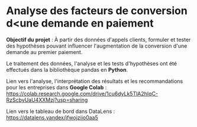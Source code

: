 # Analyse des facteurs de conversion d<une demande en paiement
**Objectif du projet** : 
À partir des données d'appels clients, formuler et tester des hypothèses pouvant influencer l'augmentation de la conversion d'une demande au premier paiement.

Le traitement des données, l'analyse et les tests d'hypothèses ont été effectués dans la bibliothèque pandas en **Python**.

Lien vers l'analyse, l'interprétation des résultats et les recommandations pour les entreprises dans **Google Colab** : https://colab.research.google.com/drive/1cu6dyLk5TlA2hIqC-RzScbyUaU4XXMzj?usp=sharing

Lien vers le tableau de bord dans DataLens : https://datalens.yandex/jfwojziio0aa5
